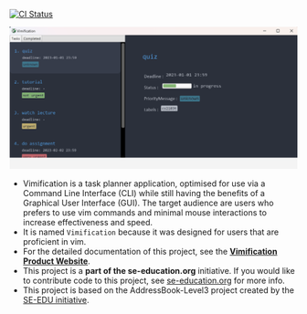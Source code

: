 [![CI Status](https://github.com/se-edu/addressbook-level3/workflows/Java%20CI/badge.svg)](https://github.com/se-edu/addressbook-level3/actions)

![Ui](docs/images/Ui.png)


* Vimification is a task planner application, optimised for use via a Command Line Interface (CLI) while still having the benefits of a Graphical User Interface (GUI). The target audience are users who prefers to use vim commands and minimal mouse interactions to increase effectiveness and speed. 
* It is named `Vimification` because it was designed for users that are proficient in vim.
* For the detailed documentation of this project, see the **[Vimification Product Website](https://ay2223s2-cs2103t-t15-3.github.io/tp/)**.
* This project is a **part of the se-education.org** initiative. If you would like to contribute code to this project, see [se-education.org](https://se-education.org#https://se-education.org/#contributing) for more info.
* This project is based on the AddressBook-Level3 project created by the [SE-EDU initiative](https://se-education.org).
